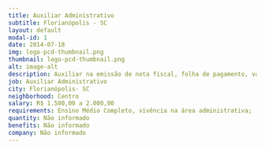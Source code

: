 ```yaml
---
title: Auxiliar Administrativo
subtitle: Florianópolis - SC
layout: default
modal-id: 1
date: 2014-07-18
img: logo-pcd-thumbnail.png
thumbnail: logo-pcd-thumbnail.png
alt: image-alt
description: Auxiliar na emissão de nota fiscal, folha de pagamento, vale transporte, vale refeição, além de manter a organização dos documentos.
job: Auxiliar Administrativo
city: Florianópolis- SC
neighborhood: Centro
salary: R$ 1.500,00 a 2.000,00
requirements: Ensino Médio Completo, vivência na área administrativa;
quantity: Não informado
benefits: Não informado
company: Não informado
---
```

